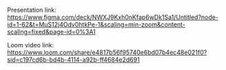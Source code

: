 Presentation link:
https://www.figma.com/deck/NWXJ9Kxh0nKfap6wDk1Sa1/Untitled?node-id=1-62&t=MuS12j4Odv0htkPe-1&scaling=min-zoom&content-scaling=fixed&page-id=0%3A1

Loom video link:
https://www.loom.com/share/e4817b56f95740e6bd07b4ec48e021f0?sid=c197cd6b-bd4b-4114-a92b-ff4684e2d691
